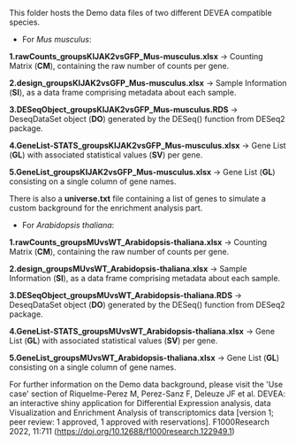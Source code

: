 This folder hosts the Demo data files of two different DEVEA compatible species.


- For _Mus musculus_:

**1.rawCounts_groupsKIJAK2vsGFP_Mus-musculus.xlsx** -> Counting Matrix (**CM**), containing the raw number of counts per gene.

**2.design_groupsKIJAK2vsGFP_Mus-musculus.xlsx** -> Sample Information (**SI**), as a data frame comprising metadata about each sample.

**3.DESeqObject_groupsKIJAK2vsGFP_Mus-musculus.RDS** -> DeseqDataSet object (**DO**) generated by the DESeq() function from DESeq2 package.

**4.GeneList-STATS_groupsKIJAK2vsGFP_Mus-musculus.xlsx** -> Gene List (**GL**) with associated statistical values (**SV**) per gene.

**5.GeneList_groupsKIJAK2vsGFP_Mus-musculus.xlsx** -> Gene List (**GL**) consisting on a single column of gene names.

There is also a **universe.txt** file containing a list of genes to simulate a custom background for the enrichment analysis part.


- For _Arabidopsis thaliana_:

**1.rawCounts_groupsMUvsWT_Arabidopsis-thaliana.xlsx** -> Counting Matrix (**CM**), containing the raw number of counts per gene.

**2.design_groupsMUvsWT_Arabidopsis-thaliana.xlsx** -> Sample Information (**SI**), as a data frame comprising metadata about each sample.

**3.DESeqObject_groupsMUvsWT_Arabidopsis-thaliana.RDS** -> DeseqDataSet object (**DO**) generated by the DESeq() function from DESeq2 package.

**4.GeneList-STATS_groupsMUvsWT_Arabidopsis-thaliana.xlsx** -> Gene List (**GL**) with associated statistical values (**SV**) per gene.

**5.GeneList_groupsMUvsWT_Arabidopsis-thaliana.xlsx** -> Gene List (**GL**) consisting on a single column of gene names.




For further information on the Demo data background, please visit the 'Use case' section of Riquelme-Perez M, Perez-Sanz F, Deleuze JF et al. DEVEA: an interactive shiny application for Differential Expression analysis, data Visualization and Enrichment Analysis of transcriptomics data [version 1; peer review: 1 approved, 1 approved with reservations]. F1000Research 2022, 11:711 (https://doi.org/10.12688/f1000research.122949.1)
